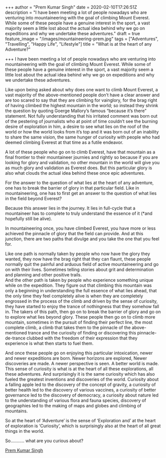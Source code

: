 +++
author = "Prem Kumar Singh"
date = 2020-02-10T17:26:51Z
description = "I have been meeting a lot of people nowadays who are venturing into mountaineering with the goal of climbing Mount Everest. While some of these people have a genuine interest in the sport, a vast majority seem a little lost about the actual idea behind why we go on expeditions and why we undertake these adventures."
draft = true
feature_image = "/images/mountaineering-prem.jpg"
tags = ["Adventures", "Travelling", "Happy Life", "Lifestyle"]
title = "What is at the heart of any Adventure?"

+++
I have been meeting a lot of people nowadays who are venturing into mountaineering with the goal of climbing Mount Everest. While some of these people have a genuine interest in the sport, a vast majority seem a little lost about the actual idea behind why we go on expeditions and why we undertake these adventures.

Like upon being asked about why does one want to climb Mount Everest, a vast majority of the above-mentioned people don’t have a clear answer and are too scared to say that they are climbing for vainglory, for the brag right of having climbed the highest mountain in the world; so instead they shrink the question by quoting Goerge Mallory’s famous “because it’s there” statement. Not fully understanding that his irritated comment was born out of the pestering of journalists who at point of time couldn’t see the burning desire of exploration in him, a desire to see what lies on the roof of the world or how the world looks from it’s top and it was born out of an inability to share the same vision, the same hunger of curiosity with people who had deemed climbing Everest at that time as a futile endeavor.

A lot of these people who go on to climb Everest, have that mountain as a final frontier to their mountaineer journies and rightly so because if you are looking for glory and validation, no other mountain in the world will give you as much glory and validation as Everest does. But this particular glory is also what clouds the actual idea behind these once epic adventures.

For the answer to the question of what lies at the heart of any adventure, one has to break the barrier of glory in that particular field. Like in mountaineering, one has to first get an answer to the question of what lies in the field beyond Everest?

Because this answer lies in the journey. It lies in full-cycle that a mountaineer has to complete to truly understand the essence of it (*and hopefully still be alive).

In mountaineering once, you have climbed Everest, you have more or less achieved the pinnacle of glory that the field can provide. And at this junction, there are two paths that divulge and you take the one that you feel for.

Like one path is normally taken by people who now have the glory they wanted, they now have the brag right that they can flaunt, these people normally quit the painful and arduous field of active mountaineering and go on with their lives. Sometimes telling stories about grit and determination and planning and other positive trails.  
And the other path is taken by people who experience something unique while on the expedition. They figure out that climbing this mountain was only a beginning in understanding the full essence of what lies ahead, that the only time they feel completely alive is when they are completely engrossed in the process of the climb and driven by the sense of curiosity, they have started to enjoy the trance of nothingness that they somehow fall in. The takers of this path, then go on to break the barrier of glory and go on to explore what lies beyond glory. These people then go on to climb more mountain, sometimes in the pursuit of finding their perfect line, the most complete climb, a climb that takes them to the pinnacle of the above-mentioned trance and the curiosity of finding or discovering this pinnacle-de-trance clubbed with the freedom of their expression that they experience is what then starts to fuel them.

And once these people go on enjoying this particular intoxication, newer and newer expeditions are born. Newer horizons are explored, Newer discoveries are made. A newer perspective is seen. A better world is made. This sense of curiosity is what is at the heart of all these explorations, all these adventures. And surprisingly it is the same curiosity which has also fueled the greatest inventions and discoveries of the world. Curiosity about a falling apple led to the discovery of the concept of gravity, a curiosity of better health led to the discovery of various vaccines, a curiosity of better governance led to the discovery of democracy, a curiosity about nature led to the understanding of various flora and fauna species, discovery of geographies led to the making of maps and globes and climbing of mountains.

So at the heart of ‘Adventure’ is the sense of ‘Exploration and’ at the heart of exploration is ‘Curiosity’, which is surprisingly also at the heart of all great things in the world.

So……….. what are you curious about?

[Prem Kumar Singh](https://www.speakin.co/edit/author/prem-kumar-singh/)
